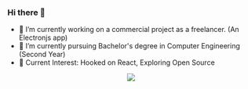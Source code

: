 ### Hi there 👋

- 🔭 I’m currently working on a commercial project as a freelancer. (An Electronjs app)
- 🌱 I’m currently pursuing Bachelor's degree in Computer Engineering (Second Year)
- 📖 Current Interest: Hooked on React, Exploring Open Source

<center><img src="https://github-readme-stats.vercel.app/api/top-langs/?username=anujjoshi63&count_private=true&theme=dark&layout=compact&hide=html&langs_count=10" /></center>
